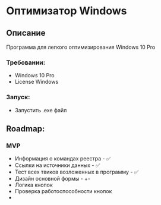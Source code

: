 # Оптимизатор Windows

## Описание
Программа для легкого оптимизирования Windows 10 Pro

### Требовании:
* Windows 10 Pro
* License Windows

### Запуск:
* Запустить .exe файл

## Roadmap:
### MVP
* Информация о командах реестра - ✅
* Ссылки на источники данных - ✅
* Тест всех твиков возложенных в программу - ✅
* Дизайн основной формы - +-
* Логика кнопок
* Проверка работоспособности кнопок
* 
